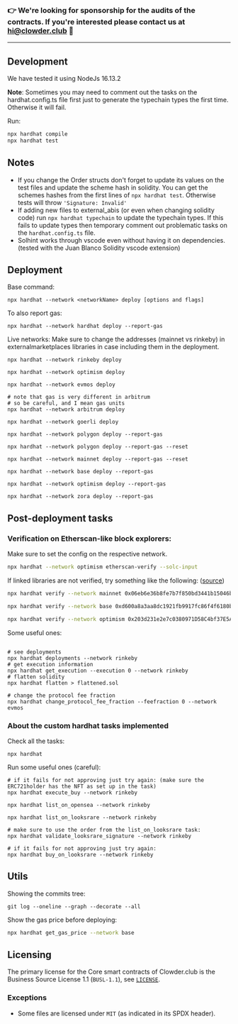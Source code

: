 ### 👉 We're looking for sponsorship for the audits of the contracts. If you're interested please contact us at **[hi@clowder.club](mailto:hi@clowder.club)** 💪

---


## Development

We have tested it using NodeJs 16.13.2

**Note**: Sometimes you may need to comment out the tasks on the hardhat.config.ts file first just to generate the typechain types the first time. Otherwise it will fail.

Run:

```bash
npx hardhat compile
npx hardhat test
```

## Notes

* If you change the Order structs don't forget to update its values on the test files and update the scheme hash in solidity. You can get the schemes hashes from the first lines of `npx hardhat test`. Otherwise tests will throw `'Signature: Invalid'`
* If adding new files to external_abis (or even when changing solidity code) run `npx hardhat typechain` to update the typechain types. If this fails to update types then temporary comment out problematic tasks on the `hardhat.config.ts` file.
* Solhint works through vscode even without having it on dependencies. (tested with the Juan Blanco Solidity vscode extension)

## Deployment

Base command: 
```
npx hardhat --network <networkName> deploy [options and flags]
```

To also report gas:
```
npx hardhat --network hardhat deploy --report-gas
```

Live networks:
Make sure to change the addresses (mainnet vs rinkeby) in externalmarketplaces libraries in case including them in the deployment.
```
npx hardhat --network rinkeby deploy

npx hardhat --network optimism deploy

npx hardhat --network evmos deploy

# note that gas is very different in arbitrum
# so be careful, and I mean gas units
npx hardhat --network arbitrum deploy

npx hardhat --network goerli deploy

npx hardhat --network polygon deploy --report-gas

npx hardhat --network polygon deploy --report-gas --reset 

npx hardhat --network mainnet deploy --report-gas --reset 

npx hardhat --network base deploy --report-gas

npx hardhat --network optimism deploy --report-gas

npx hardhat --network zora deploy --report-gas

```

## Post-deployment tasks

### Verification on Etherscan-like block explorers:

Make sure to set the config on the respective network.

```bash
npx hardhat --network optimism etherscan-verify --solc-input
```

If linked libraries are not verified, try something like the following: ([source](https://github.com/nomicfoundation/hardhat/tree/main/packages/hardhat-verify#usage))

```bash
npx hardhat verify --network mainnet 0x06eb6e36b8fe7b7f850bd3441b15046be6e85964 "0x6f6faa6ffc43d8d4ed140f3809a38d4773d35aa6" "0xAeB1D03929bF87F69888f381e73FBf75753d75AF" "0x2ed6c4B5dA6378c7897AC67Ba9e43102Feb694EE"

npx hardhat verify --network base 0xd600a8a3aa8dc1921fb9917fc86f4f6180b1724d "0xa278e763c368ff1eb7a37a3c7300100c1f0c4b38" "0xAeB1D03929bF87F69888f381e73FBf75753d75AF" "0x2ed6c4B5dA6378c7897AC67Ba9e43102Feb694EE"

npx hardhat verify --network optimism 0x203d231e2e7c0380971D58C4bf37E5Ac7F6B9D8c "0xf610bBC3DB935D35d54cEB53b6fDa0FB65c2F16b" "0xAeB1D03929bF87F69888f381e73FBf75753d75AF" "0x2ed6c4B5dA6378c7897AC67Ba9e43102Feb694EE"

```

Some useful ones:

```

# see deployments
npx hardhat deployments --network rinkeby
# get execution information
npx hardhat get_execution --execution 0 --network rinkeby
# flatten solidity
npx hardhat flatten > flattened.sol

# change the protocol fee fraction
npx hardhat change_protocol_fee_fraction --feefraction 0 --network evmos

```

### About the custom hardhat tasks implemented


Check all the tasks:
```
npx hardhat
```

Run some useful ones (careful):
```
# if it fails for not approving just try again: (make sure the ERC721holder has the NFT as set up in the task)
npx hardhat execute_buy --network rinkeby

npx hardhat list_on_opensea --network rinkeby

npx hardhat list_on_looksrare --network rinkeby

# make sure to use the order from the list_on_looksrare task:
npx hardhat validate_looksrare_signature --network rinkeby

# if it fails for not approving just try again: 
npx hardhat buy_on_looksrare --network rinkeby

```

## Utils

Showing the commits tree:
```
git log --oneline --graph --decorate --all
```

Show the gas price before deploying:

```bash
npx hardhat get_gas_price --network base 
```


## Licensing

The primary license for the Core smart contracts of Clowder.club is the Business Source License 1.1 (`BUSL-1.1`), see [`LICENSE`](./LICENSE).

### Exceptions

- Some files are licensed under `MIT` (as indicated in its SPDX header).